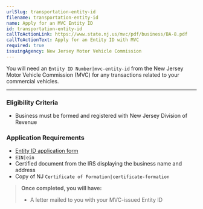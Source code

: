 ```yaml
---
urlSlug: transportation-entity-id
filename: transportation-entity-id
name: Apply for an MVC Entity ID
id: transportation-entity-id
callToActionLink: https://www.state.nj.us/mvc/pdf/business/BA-8.pdf
callToActionText: Apply for an Entity ID with MVC
required: true
issuingAgency: New Jersey Motor Vehicle Commission
---
```

You will need an `Entity ID Number|mvc-entity-id` from the New Jersey Motor Vehicle Commission (MVC) for any transactions related to your commercial vehicles.
 
---
### Eligibility Criteria
- Business must be formed and registered with New Jersey Division of Revenue
 
### Application Requirements
- [Entity ID application form](https://www.state.nj.us/mvc/pdf/business/BA-8.pdf)
- `EIN|ein`
- Certified document from the IRS displaying the business name and address
- Copy of NJ `Certificate of Formation|certificate-formation`
 
>**Once completed, you will have:**
>- A letter mailed to you with your MVC-issued Entity ID 
